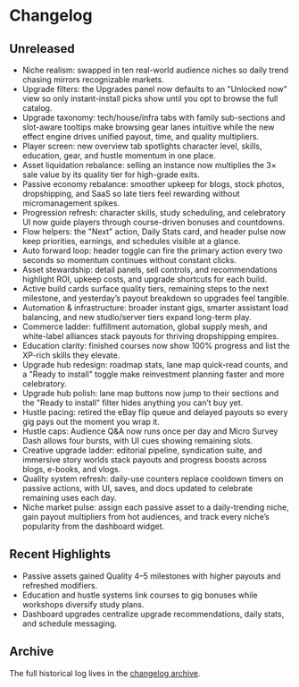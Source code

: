 # Changelog

## Unreleased
- Niche realism: swapped in ten real-world audience niches so daily trend chasing mirrors recognizable markets.
- Upgrade filters: the Upgrades panel now defaults to an "Unlocked now" view so only instant-install picks show until you opt to browse the full catalog.
- Upgrade taxonomy: tech/house/infra tabs with family sub-sections and slot-aware tooltips make browsing gear lanes intuitive while the new effect engine drives unified payout, time, and quality multipliers.
- Player screen: new overview tab spotlights character level, skills, education, gear, and hustle momentum in one place.
- Asset liquidation rebalance: selling an instance now multiplies the 3× sale value by its quality tier for high-grade exits.
- Passive economy rebalance: smoother upkeep for blogs, stock photos, dropshipping, and SaaS so late tiers feel rewarding without micromanagement spikes.
- Progression refresh: character skills, study scheduling, and celebratory UI now guide players through course-driven bonuses and countdowns.
- Flow helpers: the "Next" action, Daily Stats card, and header pulse now keep priorities, earnings, and schedules visible at a glance.
- Auto forward loop: header toggle can fire the primary action every two seconds so momentum continues without constant clicks.
- Asset stewardship: detail panels, sell controls, and recommendations highlight ROI, upkeep costs, and upgrade shortcuts for each build.
- Active build cards surface quality tiers, remaining steps to the next milestone, and yesterday’s payout breakdown so upgrades feel tangible.
- Automation & infrastructure: broader instant gigs, smarter assistant load balancing, and new studio/server tiers expand long-term play.
- Commerce ladder: fulfillment automation, global supply mesh, and white-label alliances stack payouts for thriving dropshipping empires.
- Education clarity: finished courses now show 100% progress and list the XP-rich skills they elevate.
- Upgrade hub redesign: roadmap stats, lane map quick-read counts, and a "Ready to install" toggle make reinvestment planning faster and more celebratory.
- Upgrade hub polish: lane map buttons now jump to their sections and the "Ready to install" filter hides anything you can’t buy yet.
- Hustle pacing: retired the eBay flip queue and delayed payouts so every gig pays out the moment you wrap it.
- Hustle caps: Audience Q&A now runs once per day and Micro Survey Dash allows four bursts, with UI cues showing remaining slots.
- Creative upgrade ladder: editorial pipeline, syndication suite, and immersive story worlds stack payouts and progress boosts across blogs, e-books, and vlogs.
- Quality system refresh: daily-use counters replace cooldown timers on passive actions, with UI, saves, and docs updated to celebrate remaining uses each day.
- Niche market pulse: assign each passive asset to a daily-trending niche, gain payout multipliers from hot audiences, and track every niche’s popularity from the dashboard widget.

## Recent Highlights
- Passive assets gained Quality 4–5 milestones with higher payouts and refreshed modifiers.
- Education and hustle systems link courses to gig bonuses while workshops diversify study plans.
- Dashboard upgrades centralize upgrade recommendations, daily stats, and schedule messaging.

## Archive
The full historical log lives in the [changelog archive](archive/changelog-archive.md).
